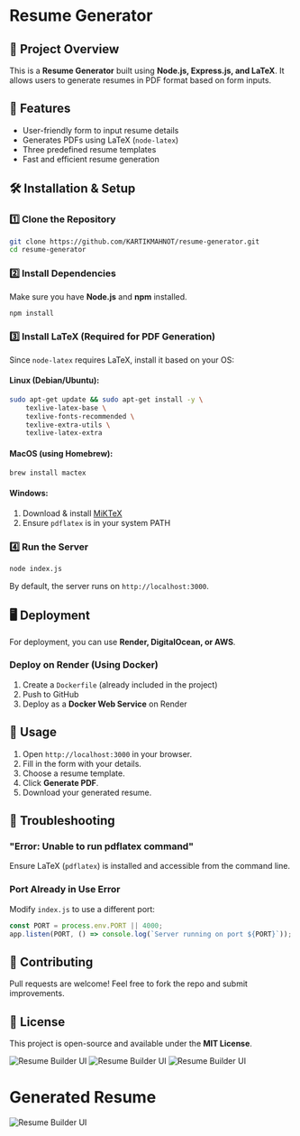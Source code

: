 # Resume Generator

## 📌 Project Overview
This is a **Resume Generator** built using **Node.js, Express.js, and LaTeX**. It allows users to generate resumes in PDF format based on form inputs.

## 🚀 Features
- User-friendly form to input resume details
- Generates PDFs using LaTeX (`node-latex`)
- Three predefined resume templates
- Fast and efficient resume generation

## 🛠️ Installation & Setup
### **1️⃣ Clone the Repository**
```sh
git clone https://github.com/KARTIKMAHNOT/resume-generator.git
cd resume-generator
```

### **2️⃣ Install Dependencies**
Make sure you have **Node.js** and **npm** installed.
```sh
npm install
```

### **3️⃣ Install LaTeX (Required for PDF Generation)**
Since `node-latex` requires LaTeX, install it based on your OS:
#### **Linux (Debian/Ubuntu)**:
```sh
sudo apt-get update && sudo apt-get install -y \
    texlive-latex-base \
    texlive-fonts-recommended \
    texlive-extra-utils \
    texlive-latex-extra
```
#### **MacOS (using Homebrew)**:
```sh
brew install mactex
```
#### **Windows**:
1. Download & install [MiKTeX](https://miktex.org/download)
2. Ensure `pdflatex` is in your system PATH

### **4️⃣ Run the Server**
```sh
node index.js
```
By default, the server runs on `http://localhost:3000`.

## 🖥️ Deployment
For deployment, you can use **Render, DigitalOcean, or AWS**.

### **Deploy on Render (Using Docker)**
1. Create a `Dockerfile` (already included in the project)
2. Push to GitHub
3. Deploy as a **Docker Web Service** on Render

## 📝 Usage
1. Open `http://localhost:3000` in your browser.
2. Fill in the form with your details.
3. Choose a resume template.
4. Click **Generate PDF**.
5. Download your generated resume.

## 🔧 Troubleshooting
### **"Error: Unable to run pdflatex command"**
Ensure LaTeX (`pdflatex`) is installed and accessible from the command line.

### **Port Already in Use Error**
Modify `index.js` to use a different port:
```js
const PORT = process.env.PORT || 4000;
app.listen(PORT, () => console.log(`Server running on port ${PORT}`));
```

## 🤝 Contributing
Pull requests are welcome! Feel free to fork the repo and submit improvements.

## 📜 License
This project is open-source and available under the **MIT License**.

![Resume Builder UI](assets/1.png)
![Resume Builder UI](assets/2.png)
![Resume Builder UI](assets/3.png)
# Generated Resume
![Resume Builder UI](assets/4.png)